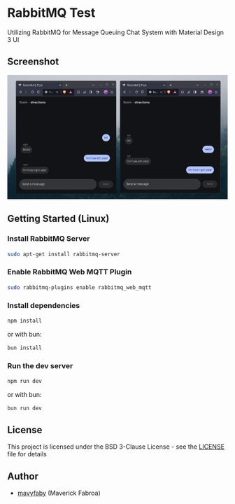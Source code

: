 # RabbitMQ Test

Utilizing RabbitMQ for Message Queuing Chat System with Material Design 3 UI

## Screenshot

![Screenshot](screenshots/screenshot1.png)

## Getting Started (Linux)

### Install RabbitMQ Server

```bash
sudo apt-get install rabbitmq-server
```

### Enable RabbitMQ Web MQTT Plugin

```bash
sudo rabbitmq-plugins enable rabbitmq_web_mqtt
```

### Install dependencies

```bash
npm install
```

or with bun:

```bash
bun install
```

### Run the dev server

```bash
npm run dev
```

or with bun:

```bash
bun run dev
```

## License

This project is licensed under the BSD 3-Clause License - see the [LICENSE](LICENSE) file for details

## Author 

* [mavyfaby](https://github.com/mavyfaby) (Maverick Fabroa)
